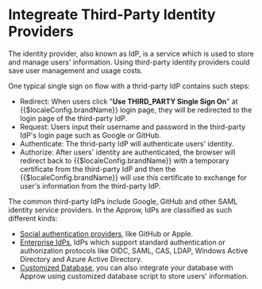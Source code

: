 # Integreate Third-Party Identity Providers

<LastUpdated/>

The identity provider, also known as IdP, is a service which is used to store and manage users' information. Using third-party identity providers could save user management and usage costs.

One typical single sign on flow with a thrid-party IdP contains such steps:

- Redirect: When users click "**Use THIRD_PARTY Single Sign On**" at {{$localeConfig.brandName}} login page, they will be redirected to the login page of the third-party IdP.
- Request: Users input their username and password in the third-party IdP's login page such as Google or GitHub.
- Authenticate: The thrid-party IdP will authenticate users' identity.
- Authorize: After users' identity are authenticated, the browser will redirect back to {{$localeConfig.brandName}} with a temporary certificate from the third-party IdP and then the {{$localeConfig.brandName}} will use this certificate to exchange for user's information from the third-party IdP.

The common third-party IdPs include Google, GitHub and other SAML identity service providers. In the Approw, IdPs are classified as such different kinds:

- [Social authentication providers](./social.md), like GitHub or Apple.
- [Enterprise IdPs](./enterprise.md), IdPs which support standard authentication or authorization protocols like OIDC, SAML, CAS, LDAP, Windows Active Directory and Azure Active Directory.
- [Customized Database](/guides/database-connection/overview.md), you can also integrate your database with Approw using customized database script to store users' information.

<!-- ## Need More Help? -->

<!-- Join us on Gitter: [#approw-chat](https://gitter.im/approw-chat/community) -->
